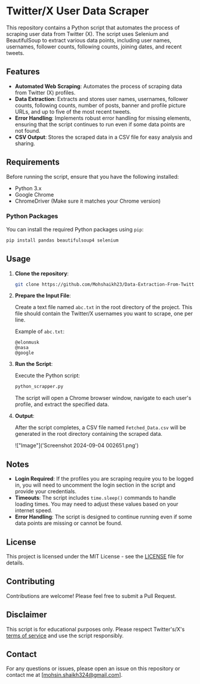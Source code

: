 # Twitter/X User Data Scraper

This repository contains a Python script that automates the process of scraping user data from Twitter (X). The script uses Selenium and BeautifulSoup to extract various data points, including user names, usernames, follower counts, following counts, joining dates, and recent tweets.

## Features

- **Automated Web Scraping**: Automates the process of scraping data from Twitter (X) profiles.
- **Data Extraction**: Extracts and stores user names, usernames, follower counts, following counts, number of posts, banner and profile picture URLs, and up to five of the most recent tweets.
- **Error Handling**: Implements robust error handling for missing elements, ensuring that the script continues to run even if some data points are not found.
- **CSV Output**: Stores the scraped data in a CSV file for easy analysis and sharing.

## Requirements

Before running the script, ensure that you have the following installed:

- Python 3.x
- Google Chrome
- ChromeDriver (Make sure it matches your Chrome version)

### Python Packages

You can install the required Python packages using `pip`:

```bash
pip install pandas beautifulsoup4 selenium
```

## Usage

1. **Clone the repository**:

   ```bash
   git clone https://github.com/Mohshaikh23/Data-Extraction-From-Twitter.git
   ```

2. **Prepare the Input File**:

   Create a text file named `abc.txt` in the root directory of the project. This file should contain the Twitter/X usernames you want to scrape, one per line.

   Example of `abc.txt`:

   ```
   @elonmusk
   @nasa
   @google
   ```

3. **Run the Script**:

   Execute the Python script:

   ```bash
   python_scrapper.py
   ```

   The script will open a Chrome browser window, navigate to each user's profile, and extract the specified data.

4. **Output**:

   After the script completes, a CSV file named `Fetched_Data.csv` will be generated in the root directory containing the scraped data.

   !["Image"]('Screenshot 2024-09-04 002651.png')

## Notes

- **Login Required**: If the profiles you are scraping require you to be logged in, you will need to uncomment the login section in the script and provide your credentials.
- **Timeouts**: The script includes `time.sleep()` commands to handle loading times. You may need to adjust these values based on your internet speed.
- **Error Handling**: The script is designed to continue running even if some data points are missing or cannot be found.

## License

This project is licensed under the MIT License - see the [LICENSE](LICENSE) file for details.

## Contributing

Contributions are welcome! Please feel free to submit a Pull Request.

## Disclaimer

This script is for educational purposes only. Please respect Twitter's/X's [terms of service](https://help.twitter.com/en/rules-and-policies/twitter-rules) and use the script responsibly.

## Contact

For any questions or issues, please open an issue on this repository or contact me at [mohsin.shaikh324@gmail.com].
